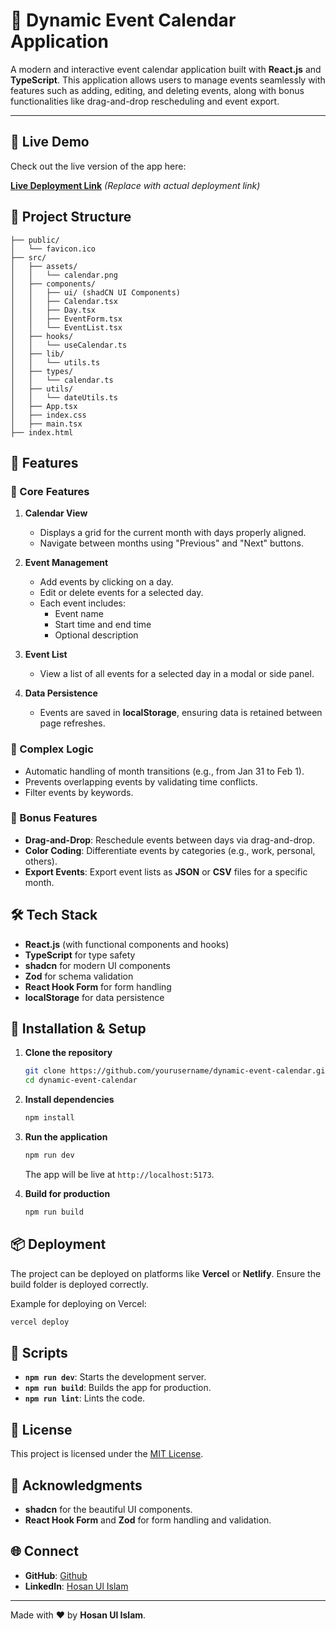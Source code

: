 # 📅 Dynamic Event Calendar Application

A modern and interactive event calendar application built with **React.js** and **TypeScript**. This application allows users to manage events seamlessly with features such as adding, editing, and deleting events, along with bonus functionalities like drag-and-drop rescheduling and event export.

---

## 🚀 Live Demo

Check out the live version of the app here:

[**Live Deployment Link**](#) *(Replace with actual deployment link)*

## 📂 Project Structure

```
├── public/
│   └── favicon.ico
├── src/
│   ├── assets/
│   │   └── calendar.png
│   ├── components/
│   │   ├── ui/ (shadCN UI Components)
│   │   ├── Calendar.tsx
│   │   ├── Day.tsx
│   │   ├── EventForm.tsx
│   │   └── EventList.tsx
│   ├── hooks/
│   │   └── useCalendar.ts
│   ├── lib/
│   │   └── utils.ts
│   ├── types/
│   │   └── calendar.ts
│   ├── utils/
│   │   └── dateUtils.ts
│   ├── App.tsx
│   ├── index.css
│   ├── main.tsx
├── index.html
```

## 🎯 Features

### 🔹 Core Features

1. **Calendar View**
   - Displays a grid for the current month with days properly aligned.
   - Navigate between months using "Previous" and "Next" buttons.

2. **Event Management**
   - Add events by clicking on a day.
   - Edit or delete events for a selected day.
   - Each event includes:
     - Event name
     - Start time and end time
     - Optional description

3. **Event List**
   - View a list of all events for a selected day in a modal or side panel.

4. **Data Persistence**
   - Events are saved in **localStorage**, ensuring data is retained between page refreshes.

### 🔹 Complex Logic

- Automatic handling of month transitions (e.g., from Jan 31 to Feb 1).
- Prevents overlapping events by validating time conflicts.
- Filter events by keywords.

### 🔹 Bonus Features

- **Drag-and-Drop**: Reschedule events between days via drag-and-drop.
- **Color Coding**: Differentiate events by categories (e.g., work, personal, others).
- **Export Events**: Export event lists as **JSON** or **CSV** files for a specific month.

## 🛠️ Tech Stack

- **React.js** (with functional components and hooks)
- **TypeScript** for type safety
- **shadcn** for modern UI components
- **Zod** for schema validation
- **React Hook Form** for form handling
- **localStorage** for data persistence

## 📝 Installation & Setup

1. **Clone the repository**

   ```bash
   git clone https://github.com/yourusername/dynamic-event-calendar.git
   cd dynamic-event-calendar
   ```

2. **Install dependencies**

   ```bash
   npm install
   ```

3. **Run the application**

   ```bash
   npm run dev
   ```

   The app will be live at `http://localhost:5173`.

4. **Build for production**

   ```bash
   npm run build
   ```

## 📦 Deployment

The project can be deployed on platforms like **Vercel** or **Netlify**. Ensure the build folder is deployed correctly.

Example for deploying on Vercel:

```bash
vercel deploy
```

## 🔧 Scripts

- **`npm run dev`**: Starts the development server.
- **`npm run build`**: Builds the app for production.
- **`npm run lint`**: Lints the code.

## 📜 License

This project is licensed under the [MIT License](LICENSE).

## 🤝 Acknowledgments

- **shadcn** for the beautiful UI components.
- **React Hook Form** and **Zod** for form handling and validation.

## 🌐 Connect

- **GitHub**: [Github](https://github.com/gearHead87/)
- **LinkedIn**: [Hosan Ul Islam](https://www.linkedin.com/in/hosan-ul-islam)

---

Made with ❤️ by **Hosan Ul Islam**.

